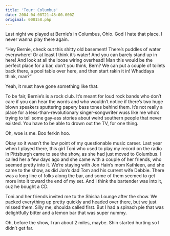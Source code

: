 ```yaml
---
title: 'Tour: Columbus'
date: 2004-04-08T21:48:00.000Z
original: 000158.php
---
```


Last night we played at Bernie’s in Columbus, Ohio. God I hate that place. I never wanna play there again.

“Hey Bernie, check out this shitty old basement! There’s puddles of water everywhere! Or at least I think it’s water! And you can barely stand up in here! And look at all the loose wiring overhead! Man this would be the perfect place for a bar, don’t you think, Bern? We can put a couple of toilets back there, a pool table over here, and then start rakin it in! Whaddaya think, man?”

Yeah, it must have gone something like that.

To be fair, Bernie’s is a rock club. It’s meant for loud rock bands who don’t care if you can hear the words and who wouldn’t notice if there’s two huge blown speakers sputtering papery bass tones behind them. It’s not really a place for a less-than-revolutionary singer-songwriter wuss like me who’s trying to tell some gay-ass stories about weird southern people that never existed. You have to be able to drown out the TV, for one thing.

Oh, woe is me. Boo ferkin hoo.

Okay so it wasn’t the low point of my questionable music career. Last year when I played there, this girl Toni who used to play my record on the radio in Pittsburgh came to see the show, as she had just moved to Columbus. I called her a few days ago and she came with a couple of her friends, who seemed pretty into it. We’re staying with Jon Hain’s mom Kathleen, and she came to the show, as did Jon’s dad Tom and his current wife Debbie. There was a long line of folks along the bar, and some of them seemed to get more into it toward the end of my set. And I think the bartender was into it, cuz he bought a CD.

Toni and her friends invited me to the Shisha Lounge after the show. We packed everything up pretty quickly and headed over there, but we just missed them. Silly me, shoulda called first. But I had a spinach pie that was delightfully bitter and a lemon bar that was super nummy.

Oh, before the show, I ran about 2 miles, maybe. Shin started hurting so I didn’t get far.
